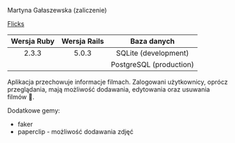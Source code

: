 Martyna Gałaszewska (zaliczenie)

[Flicks](https://damp-escarpment-69384.herokuapp.com/)

| Wersja Ruby  | Wersja Rails | Baza danych  |
| :-------------: |:-------------:| :-----:|
|  2.3.3  | 5.0.3 | SQLite (development)|
|               |               |PostgreSQL (production)|

Aplikacja przechowuje informacje filmach. Zalogowani użytkownicy, oprócz przeglądania, mają możliwość dodawania, edytowania oraz usuwania filmów :movie_camera:.

Dodatkowe gemy:
* faker
* paperclip - możliwość dodawania zdjęć
